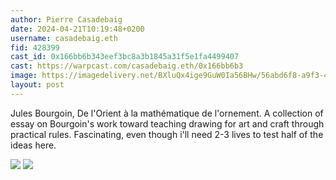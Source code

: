 ```yaml
---
author: Pierre Casadebaig
date: 2024-04-21T10:19:48+0200
username: casadebaig.eth
fid: 428399
cast_id: 0x166bb6b343eef3bc8a3b1845a31f5e1fa4499407
cast: https://warpcast.com/casadebaig.eth/0x166bb6b3
image: https://imagedelivery.net/BXluQx4ige9GuW0Ia56BHw/56abd6f8-a9f3-4472-e968-dafbf5ef5c00/original
layout: post
---
```

Jules Bourgoin, De l'Orient à la mathématique de l'ornement. A collection of essay on Bourgoin's work toward teaching drawing for art and craft through practical rules. Fascinating, even though i'll need 2-3 lives to test half of the ideas here.  

![](https://imagedelivery.net/BXluQx4ige9GuW0Ia56BHw/56abd6f8-a9f3-4472-e968-dafbf5ef5c00/original)
![](https://imagedelivery.net/BXluQx4ige9GuW0Ia56BHw/6bf77ae5-ec38-4083-6c38-76d684cbae00/original)